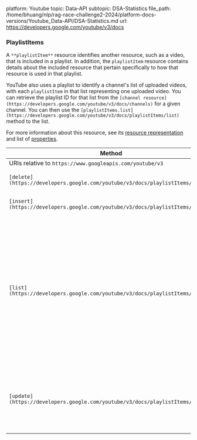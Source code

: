 platform: Youtube
topic: Data-API
subtopic: DSA-Statistics
file_path: /home/bhuang/nlp/rag-race-challenge2-2024/platform-docs-versions/Youtube_Data-API/DSA-Statistics.md
url: https://developers.google.com/youtube/v3/docs


### PlaylistItems

A `**playlistItem**` resource identifies another resource, such as a video, that is included in a playlist. In addition, the `playlistItem` resource contains details about the included resource that pertain specifically to how that resource is used in that playlist.  
  
YouTube also uses a playlist to identify a channel's list of uploaded videos, with each `playlistItem` in that list representing one uploaded video. You can retrieve the playlist ID for that list from the `[channel resource](https://developers.google.com/youtube/v3/docs/channels)` for a given channel. You can then use the `[playlistItems.list](https://developers.google.com/youtube/v3/docs/playlistItems/list)` method to the list.

For more information about this resource, see its [resource representation](https://developers.google.com/youtube/v3/docs/playlistItems#resource) and list of [properties](https://developers.google.com/youtube/v3/docs/playlistItems#properties).

| Method | HTTP request | Description |
| --- | --- | --- |
| URIs relative to `https://www.googleapis.com/youtube/v3` |     |     |
| `[delete](https://developers.google.com/youtube/v3/docs/playlistItems/delete)` | `DELETE /playlistItems` | Deletes a playlist item. |
| `[insert](https://developers.google.com/youtube/v3/docs/playlistItems/insert)` | `POST /playlistItems` | Adds a resource to a playlist. |
| `[list](https://developers.google.com/youtube/v3/docs/playlistItems/list)` | `GET /playlistItems` | Returns a collection of playlist items that match the API request parameters. You can retrieve all of the playlist items in a specified playlist or retrieve one or more playlist items by their unique IDs. |
| `[update](https://developers.google.com/youtube/v3/docs/playlistItems/update)` | `PUT /playlistItems` | Modifies a playlist item. For example, you could update the item's position in the playlist. |